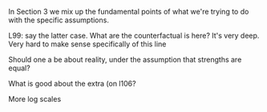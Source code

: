 In Section 3 we mix up the fundamental points of what we're trying to do with the specific assumptions.

L99: say the latter case.
What are the counterfactual is here? It's very deep.
 Very hard to make sense specifically of this line

Should one a be about reality, under the assumption that strengths are equal?

What is good about the extra (on l106?

More log scales
